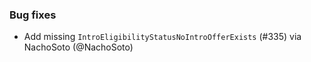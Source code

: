 ### Bug fixes
* Add missing `IntroEligibilityStatusNoIntroOfferExists` (#335) via NachoSoto (@NachoSoto)
